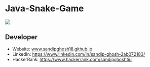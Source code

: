 # Java-Snake-Game

<img src="assets/image.PNG" >


## Developer
* Website: www.sandipghosh18.github.io
* LinkedIn:  https://www.linkedin.com/in/sandip-ghosh-2ab072183/
* HackerRank: https://www.hackerrank.com/sandipghoshtiu
